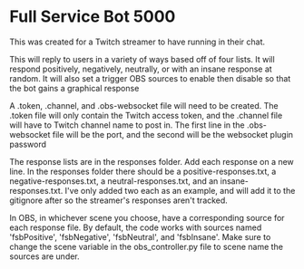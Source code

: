 # Full Service Bot 5000
This was created for a Twitch streamer to have running in their chat.

This will reply to users in a variety of ways based off of four lists. It will respond positively, negatively, neutrally, or with an insane response at random. 
It will also set a trigger OBS sources to enable then disable so that the bot gains a graphical response

A .token, .channel, and .obs-websocket file will need to be created.
The .token file will only contain the Twitch access token, and the .channel file will have to Twitch channel name to post in.
The first line in the .obs-websocket file will be the port, and the second will be the websocket plugin password

The response lists are in the responses folder. Add each response on a new line. In the responses folder there should be a positive-responses.txt, a negative-responses.txt, a neutral-responses.txt, and an insane-responses.txt.
I've only added two each as an example, and will add it to the gitignore after so the streamer's responses aren't tracked.

In OBS, in whichever scene you choose, have a corresponding source for each response file. By default, the code works with sources named 'fsbPositive', 'fsbNegative', 'fsbNeutral', and 'fsbInsane'. Make sure to change the scene variable in the obs_controller.py file to scene name the sources are under.